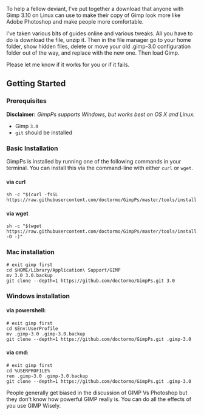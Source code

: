 To help a fellow deviant, I've put together a download that anyone with Gimp 3.10 on Linux can use to make their copy of Gimp look more like Adobe Photoshop and make people more comfortable.

I've taken various bits of guides online and various tweaks.
All you have to do is download the file, unzip it.
Then in the file manager go to your home folder, show hidden files, delete or move your old .gimp-3.0 configuration folder out of the way, and replace with the new one.
Then load Gimp.

Please let me know if it works for you or if it fails.

## Getting Started

### Prerequisites

**Disclaimer:** _GimpPs supports Windows, but works best on OS X and Linux._

-   Gimp `3.0`
-   `git` should be installed

### Basic Installation

GimpPs is installed by running one of the following commands in your terminal. You can install this via the command-line with either `curl` or `wget`.

#### via curl

```shell
sh -c "$(curl -fsSL https://raw.githubusercontent.com/doctormo/GimpPs/master/tools/install.sh)"
```

#### via wget

```shell
sh -c "$(wget https://raw.githubusercontent.com/doctormo/GimpPs/master/tools/install.sh -O -)"
```

### Mac installation

    # exit gimp first
    cd $HOME/Library/Application\ Support/GIMP
    mv 3.0 3.0.backup
    git clone --depth=1 https://github.com/doctormo/GimpPs.git 3.0

### Windows installation

#### via powershell:

    # exit gimp first
    cd $Env:UserProfile
    mv .gimp-3.0 .gimp-3.0.backup
    git clone --depth=1 https://github.com/doctormo/GimpPs.git .gimp-3.0

#### via cmd:

    # exit gimp first
    cd %USERPROFILE%
    ren .gimp-3.0 .gimp-3.0.backup
    git clone --depth=1 https://github.com/doctormo/GimpPs.git .gimp-3.0

People generally get biased in the discussion of GIMP Vs Photoshop but they don't know how powerful GIMP really is. You can do all the effects of you use GIMP Wisely.
